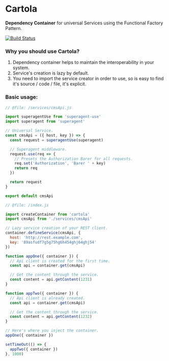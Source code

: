 # Cartola
**Dependency Container** for universal Services using the Functional Factory Pattern.

[![Build Status](https://travis-ci.org/choko-org/cartola.svg?branch=master)](https://travis-ci.org/choko-org/cartola)

### Why you should use Cartola?
1. Dependency container helps to maintain the interoperability in your system.
2. Service's creation is lazy by default.
3. You need to import the service creator in order to use, so is easy to find it's source / code / file, it's explicit.

### Basic usage:

```js
// @file: /services/cmsApi.js

import superagentUse from 'superagent-use'
import superagent from 'superagent'

// Universal Service.
const cmsApi = ({ host, key }) => {
  const request = superagentUse(superagent)

  // Superagent middleware.
  request.use(req => {
    // Presets the Authorization Barer for all requests.
    req.set('Authorization', 'Barer ' + key)
    return req
  })

  return request
}

export default cmsApi
```

```js
// @file: /index.js

import createContainer from 'cartola'
import cmsApi from './services/cmsApi'

// Lazy service creation of your REST client.
container.defineService(cmsApi, {
  host: 'http://rest.example.com',
  key: '89asfudf7g5g75hg6h454ghj64ghj54'
})

function appOne({ container }) {
  // Api client is created for the first time.
  const api = container.get(cmsApi)

  // Get the content through the service.
  const content = api.getContent(1231)
}

function appTwo({ container }) {
  // Api client is already created.
  const api = container.get(cmsApi)

  // Get the content through the service.
  const content = api.getContent(1232)
}

// Here's where you inject the container.
appOne({ container })

setTimeOut(() => {
  appTwo({ container })
}, 1000)
```

